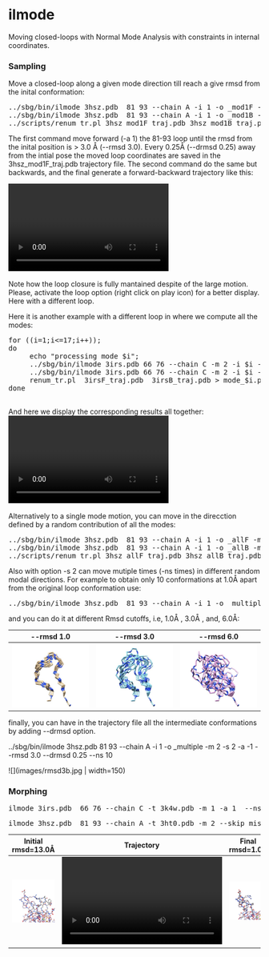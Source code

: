 # ilmode

Moving closed-loops with Normal Mode Analysis with constraints in internal coordinates.

 
### Sampling #### 

Move a closed-loop along a given mode direction till reach a give rmsd from the inital conformation: 
<pre>
../sbg/bin/ilmode 3hsz.pdb  81 93 --chain A -i 1 -o _mod1F -m 2 -s 0 -a  1  --rmsd 3.0 --drmsd 0.25 --verb 0
../sbg/bin/ilmode 3hsz.pdb  81 93 --chain A -i 1 -o _mod1B -m 2 -s 0 -a -1  --rmsd 3.0 --drmsd 0.25 --verb 0    
../scripts/renum_tr.pl 3hsz_mod1F_traj.pdb 3hsz_mod1B_traj.pdb > 3hsz_mod1.pdb
</pre>
The first command move forward (-a 1) the 81-93 loop until the rmsd from the inital position is > 3.0 Å (--rmsd 3.0). Every 0.25Å (--drmsd 0.25) away from the intial pose the moved loop coordinates are saved in the 3hsz_mod1F_traj.pdb trajectory file.  The second command do the same but backwards, and the final generate a forward-backward trajectory like this:  
 
<video  width="320px" height="175px"  src="https://user-images.githubusercontent.com/19269061/141765600-329048b6-d184-4ae3-ba90-5e459d7ad189.mp4" autoplay="true" loop="true" controls="controls" >
  </video>

Note how the loop closure is fully mantained despite of the large motion. Please, activate the loop option (right click on play icon) for a better display. 
Here with a different loop.

Here it is another example with a different loop in where we compute all the modes: 
<pre>
for ((i=1;i<=17;i++)); 
do
     echo "processing mode $i";
     ../sbg/bin/ilmode 3irs.pdb 66 76 --chain C -m 2 -i $i -a  1 -s 0 --drmsd 0.25 -o F >> log;
     ../sbg/bin/ilmode 3irs.pdb 66 76 --chain C -m 2 -i $i -a -1 -s 0 --drmsd 0.25 -o B >> log;
     renum_tr.pl  3irsF_traj.pdb  3irsB_traj.pdb > mode_$i.pdb     
done
 </pre>
 And here we display the corresponding results all together:   
 <video  width="320px" height="175px"  src="https://user-images.githubusercontent.com/19269061/141282242-ac69849d-3ceb-4241-8f11-fcdb0ab5c0a4.mp4" autoplay="true" loop="true" controls="controls" >
  </video>

Alternatively to a single mode motion, you can move in the direcction defined by a random contribution of all the modes:   
<pre>
../sbg/bin/ilmode 3hsz.pdb  81 93 --chain A -i 1 -o _allF -m 2 -s 1 -a  1  --rmsd 3.0 --drmsd 0.25 --verb 0
../sbg/bin/ilmode 3hsz.pdb  81 93 --chain A -i 1 -o _allB -m 2 -s 1 -a -1  --rmsd 3.0 --drmsd 0.25 --verb 0 
../scripts/renum_tr.pl 3hsz_allF_traj.pdb 3hsz_allB_traj.pdb > 3hsz_all.pdb
</pre>

Also with option -s 2 can move mutiple times (-ns times) in different random modal directions. For example to obtain only 10 conformations at 1.0Å apart from the original loop conformation use:   
<pre>
../sbg/bin/ilmode 3hsz.pdb  81 93 --chain A -i 1 -o _multiple -m 2 -s 2 -a -1  --rmsd 1.0  --ns 10 
</pre>
and you can do it at different Rmsd cutoffs, i.e,  1.0Å , 3.0Å , and,  6.0Å:  

--rmsd 1.0               |--rmsd 3.0                |--rmsd 6.0                 
:-------------------------:|:-------------------------:|:-------------------------:
![](images/rmsd1.jpg)  |  ![](images/rmsd2.jpg)  |  ![](images/rmsd3.jpg)  

finally, you can have in the trajectory file all the intermediate conformations by adding --drmsd <float> option.

../sbg/bin/ilmode 3hsz.pdb  81 93 --chain A -i 1 -o _multiple -m 2 -s 2 -a -1  --rmsd 3.0 --drmsd 0.25 --ns 10 

![](images/rmsd3b.jpg | width=150)

### Morphing ###

<pre>
ilmode 3irs.pdb  66 76 --chain C -t 3k4w.pdb -m 1 -a 1  --ns 2000 --flanks 2 --aliflanks --drmsd 0.25 -x 
</pre>

<pre>
ilmode 3hsz.pdb  81 93 --chain A -t 3ht0.pdb -m 2 --skip_missingatoms -a 1 -i 1  --ns 2000  --drmsd 0.25 -o  _morph --verb 1 -x --flanks 2 --aliflanks
</pre>

 
 
Initial rmsd=13.0Å             | Trajectory               | Final   rmsd=1.0Å              
:-------------------------:|:-------------------------:|:-------------------------:
![](images/morphI.jpg)  | <video  width="320px" height="175px"  src="https://user-images.githubusercontent.com/19269061/141989128-c48c87b2-0a15-47b2-a560-0dbf5a3ee96e.mp4" autoplay="true" loop="true" controls="controls" > </video> |  ![](images/morphF.jpg)  
